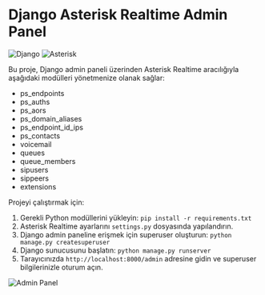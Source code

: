 # Django Asterisk Realtime Admin Panel

![Django](https://img.shields.io/badge/Django-3.2-green)
![Asterisk](https://img.shields.io/badge/Asterisk-18.4-blue)

Bu proje, Django admin paneli üzerinden Asterisk Realtime aracılığıyla aşağıdaki modülleri yönetmenize olanak sağlar:

- ps_endpoints
- ps_auths
- ps_aors
- ps_domain_aliases
- ps_endpoint_id_ips
- ps_contacts
- voicemail
- queues
- queue_members
- sipusers
- sippeers
- extensions

Projeyi çalıştırmak için:

1. Gerekli Python modüllerini yükleyin: `pip install -r requirements.txt`
2. Asterisk Realtime ayarlarını `settings.py` dosyasında yapılandırın.
3. Django admin paneline erişmek için superuser oluşturun: `python manage.py createsuperuser`
4. Django sunucusunu başlatın: `python manage.py runserver`
5. Tarayıcınızda `http://localhost:8000/admin` adresine gidin ve superuser bilgilerinizle oturum açın.

![Admin Panel](https://i.ibb.co/mcnh8rX/admin-panel.png)
